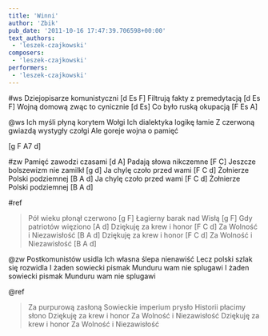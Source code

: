 ```yaml
---
title: 'Winni'
author: 'Zbik'
pub_date: '2011-10-16 17:47:39.706598+00:00'
text_authors:
 - 'leszek-czajkowski'
composers:
 - 'leszek-czajkowski'
performers:
 - 'leszek-czajkowski'
---
```


#ws
Dziejopisarze komunistyczni [d Es F]
Filtrują fakty z premedytacją [d Es F]
Wojną domową zwąc to cynicznie [d Es]
Co było ruską okupacją [F Es A]

@ws
Ich myśli płyną korytem Wołgi
Ich dialektyka logikę łamie
Z czerwoną gwiazdą wystygły czołgi
Ale goreje wojna o pamięć

 [g F A7 d]

#zw
Pamięć zawodzi czasami [d A]
Padają słowa nikczemne [F C]
Jeszcze bolszewizm nie zamilkł [g d]
Ja chylę czoło przed wami [F C d]
Żołnierze Polski podziemnej [B A d]
Ja chylę czoło przed wami [F C d]
Żołnierze Polski podziemnej  [B A d]

#ref
>Pół wieku płonął czerwono [g F]
>Łagierny barak nad Wisłą [g F]
>Gdy patriotów więziono [A d]
>Dziękuję za krew i honor [F C d]
>Za Wolność i Niezawisłość [B A d]
>Dziękuję za krew i honor [F C d]
>Za Wolność i Niezawisłość [B A d]

@zw
Postkomunistów usidla
Ich własna ślepa nienawiść
Lecz polski szlak się rozwidla
I żaden sowiecki pismak
Munduru wam nie splugawi
I żaden sowiecki pismak
Munduru wam nie splugawi

@ref
>Za purpurową zasłoną
>Sowieckie imperium prysło
>Historii płacimy słono
>Dziękuję za krew i honor
>Za Wolność i Niezawisłość
>Dziękuję za krew i honor
>Za Wolność i Niezawisłość